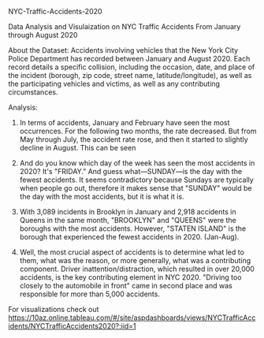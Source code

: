 NYC-Traffic-Accidents-2020

Data Analysis and Visulaization on NYC Traffic Accidents From January through August 2020

About the Dataset: Accidents involving vehicles that the New York City Police Department has recorded between January and August 2020. Each record details a specific collision, including the occasion, date, and place of the incident (borough, zip code, street name, latitude/longitude), as well as the participating vehicles and victims, as well as any contributing circumstances. 

Analysis: 
1. In terms of accidents, January and February have seen the most occurrences. For the following two months, the rate decreased. But from May through July, the accident rate rose, and then it started to slightly decline in August. This can be seen

2. And do you know which day of the week has seen the most accidents in 2020? It's "FRIDAY." And guess what—SUNDAY—is the day with the fewest accidents. It seems contradictory because Sundays are typically when people go out, therefore it makes sense that "SUNDAY" would be the day with the most accidents, but it is what it is.

3. With 3,089 incidents in Brooklyn in January and 2,918 accidents in Queens in the same month, "BROOKLYN" and "QUEENS" were the boroughs with the most accidents. However, "STATEN ISLAND" is the borough that experienced the fewest accidents in 2020. (Jan-Aug).

4. Well, the most crucial aspect of accidents is to determine what led to them, what was the reason, or more generally, what was a contributing component. Driver inattention/distraction, which resulted in over 20,000 accidents, is the key contributing element in NYC 2020. "Driving too closely to the automobile in front" came in second place and was responsible for more than 5,000 accidents.


For visualizations check out https://10az.online.tableau.com/#/site/aspdashboards/views/NYCTrafficAccidents/NYCTrafficAccidents2020?:iid=1
